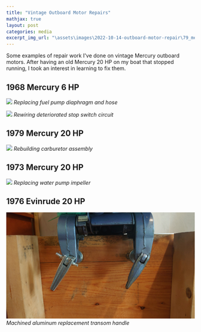 ```yaml
---
title: "Vintage Outboard Motor Repairs"
mathjax: true
layout: post
categories: media
excerpt_img_url: "\assets\images\2022-10-14-outboard-motor-repair\79_mercarb.png"
---
```


Some examples of repair work I've done on vintage Mercury outboard motors. After having an old Mercury 20 HP on my boat that stopped running, I took an interest in learning to fix them.

## 1968 Mercury 6 HP
![](/assets/images/2022-10-14-outboard-motor-repair/6_hp_fuelpump.png)
*Replacing fuel pump diaphragm and hose*

![](/assets/images/2022-10-14-outboard-motor-repair/6hp_stopswitch.png)
*Rewiring deteriorated stop switch circuit*

## 1979 Mercury 20 HP
![](/assets/images/2022-10-14-outboard-motor-repair/79_mercarb.png)
*Rebuilding carburetor assembly*

## 1973 Mercury 20 HP
![](/assets/images/2022-10-14-outboard-motor-repair/73_impeller.png)
*Replacing water pump impeller*

<!-- ## 1969 Mercury 35 HP
![](/assets/images/2022-10-14-outboard-motor-repair/IMG_0638_2.png)
*Repainting lower unit* -->

<!-- ![](/assets/images/2022-10-14-outboard-motor-repair/IMG_0638_2.png)
*Cleaning ignition points* -->
## 1976 Evinrude 20 HP
![](/assets/images/2022-10-14-outboard-motor-repair/DSC_0216.JPG)
*Machined aluminum replacement transom handle*







